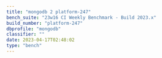 ```yaml
---
title: "mongodb 2 platform-247"
bench_suite: "23w16 CI Weekly Benchmark - Build 2023.x"
build_number: "platform-247"
dbprofile: "mongodb"
classifier: ""
date: 2023-04-17T02:48:02
type: "bench"
---
```

